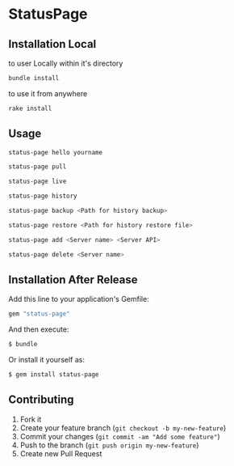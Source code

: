 # StatusPage

## Installation Local

to user Locally within it's directory

```sh
bundle install
```

to use it from anywhere

```sh
rake install
```

## Usage

```sh
status-page hello yourname

status-page pull

status-page live

status-page history

status-page backup <Path for history backup>

status-page restore <Path for history restore file>

status-page add <Server name> <Server API>

status-page delete <Server name>
```

## Installation After Release

Add this line to your application's Gemfile:

```sh
gem "status-page"
```

And then execute:

```sh
$ bundle
```

Or install it yourself as:

```sh
$ gem install status-page
```

## Contributing

1. Fork it
2. Create your feature branch (`git checkout -b my-new-feature`)
3. Commit your changes (`git commit -am "Add some feature"`)
4. Push to the branch (`git push origin my-new-feature`)
5. Create new Pull Request
